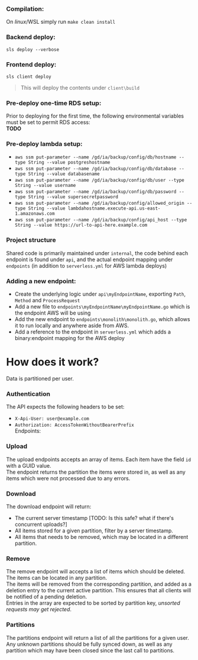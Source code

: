 ### Compilation:
On _linux_/WSL simply run `make clean install`

### Backend deploy:
`sls deploy --verbose`

### Frontend deploy:
`sls client deploy`  
>This will deploy the contents under `client\build`


### Pre-deploy one-time RDS setup:
Prior to deploying for the first time, the following environmental variables must be set to permit RDS access:  
**TODO**

### Pre-deploy lambda setup:
* `aws ssm put-parameter --name /gd/ia/backup/config/db/hostname --type String --value postgreshostname` 
* `aws ssm put-parameter --name /gd/ia/backup/config/db/database --type String --value databasename`  
* `aws ssm put-parameter --name /gd/ia/backup/config/db/user --type String --value username`  
* `aws ssm put-parameter --name /gd/ia/backup/config/db/password --type String --value supersecretpassword`   
* `aws ssm put-parameter --name /gd/ia/backup/config/allowed_origin --type String --value lambdahostname.execute-api.us-east-1.amazonaws.com`  
* `aws ssm put-parameter --name /gd/ia/backup/config/api_host --type String --value https://url-to-api-here.example.com`  


### Project structure
Shared code is primarily maintained under `internal`, the code behind each endpoint is found under `api`, and the actual endpoint mapping under `endpoints` (in addition to `serverless.yml` for AWS lambda deploys)


### Adding a new endpoint:
* Create the underlying logic under `api\myEndpointName`, exporting `Path`, `Method` and `ProcessRequest`
* Add a new file to `endpoints\myEndpointName\myEndpointName.go` which is the endpoint AWS will be using
* Add the new endpoint to `endpoints\monolith\monolith.go`, which allows it to run locally and anywhere aside from AWS.
* Add a reference to the endpoint in `serverless.yml` which adds a binary:endpoint mapping for the AWS deploy


# How does it work?
Data is partitioned per user.

### Authentication
The API expects the following headers to be set:
* `X-Api-User: user@example.com`  
* `Authorization: AccessTokenWithoutBearerPrefix`  
Endpoints:

### Upload
The upload endpoints accepts an array of items. Each item have the field `id` with a GUID value.  
The endpoint returns the partition the items were stored in, as well as any items which were not processed due to any errors. 

### Download
The download endpoint will return:
* The current server timestamp [TODO: Is this safe? what if there's concurrent uploads?]
* All items stored for a given partition, filter by a server timestamp.  
* All items that needs to be removed, which may be located in a different partition.

 
### Remove
The remove endpoint will accepts a list of items which should be deleted. The items can be located in any partition.  
The items will be removed from the corresponding partition, and added as a deletion entry to the current active partition. This ensures that all clients will be notified of a pending deletion.  
Entries in the array are expected to be sorted by partition key, _unsorted requests may get rejected_.

### Partitions
The partitions endpoint will return a list of all the partitions for a given user. Any unknown partitions should be fully synced down, as well as any partition which may have been closed since the last call to partitions.
